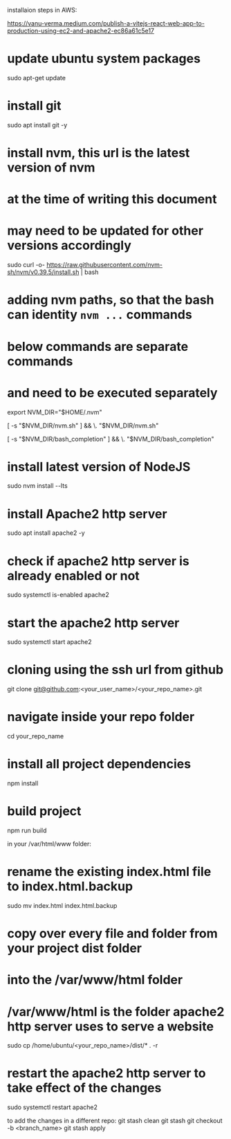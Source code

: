 installaion steps in AWS:

https://vanu-verma.medium.com/publish-a-vitejs-react-web-app-to-production-using-ec2-and-apache2-ec86a61c5e17

# update ubuntu system packages
sudo apt-get update


# install git
sudo apt install git -y


# install nvm, this url is the latest version of nvm
# at the time of writing this document
# may need to be updated for other versions accordingly
sudo curl -o- https://raw.githubusercontent.com/nvm-sh/nvm/v0.39.5/install.sh | bash



# adding nvm paths, so that the bash can identity `nvm ...` commands
# below commands are separate commands
# and need to be executed separately

export NVM_DIR="$HOME/.nvm"

[ -s "$NVM_DIR/nvm.sh" ] && \. "$NVM_DIR/nvm.sh"

[ -s "$NVM_DIR/bash_completion" ] && \. "$NVM_DIR/bash_completion"

# install latest version of NodeJS
sudo nvm install --lts


# install Apache2 http server
sudo apt install apache2 -y

# check if apache2 http server is already enabled or not
sudo systemctl is-enabled apache2


# start the apache2 http server
sudo systemctl start apache2

# cloning using the ssh url from github
git clone git@github.com:<your_user_name>/<your_repo_name>.git


# navigate inside your repo folder
cd your_repo_name


# install all project dependencies
npm install


# build project
npm run build

in your /var/html/www folder:
# rename the existing index.html file to index.html.backup
sudo mv index.html index.html.backup


# copy over every file and folder from your project dist folder
# into the /var/www/html folder
# /var/www/html is the folder apache2 http server uses to serve a website
sudo cp /home/ubuntu/<your_repo_name>/dist/* . -r


# restart the apache2 http server to take effect of the changes
sudo systemctl restart apache2



to add the changes in a different repo:
git stash clean
git stash
git checkout -b <branch_name>
git stash apply
